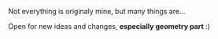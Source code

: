 Not everything is originaly mine, but many things are...

Open for new ideas and changes, **especially geometry part** :)
